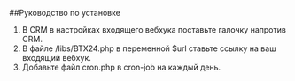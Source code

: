 ##Руководство по установке
1. В CRM в настройках входящего вебхука поставьте галочку напротив CRM.
2. В файле /libs/BTX24.php в переменной $url ставьте ссылку на ваш входящий вебхук.
3. Добавьте файл cron.php в cron-job на каждый день.